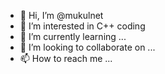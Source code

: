 - 👋 Hi, I’m @mukulnet
- 👀 I’m interested in C++ coding
- 🌱 I’m currently learning ...
- 💞️ I’m looking to collaborate on ...
- 📫 How to reach me ...

<!---
mukulnet/mukulnet is a ✨ special ✨ repository because its `README.md` (this file) appears on your GitHub profile.
You can click the Preview link to take a look at your changes.
--->
